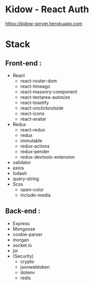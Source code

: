 # Kidow - React Auth

https://kidow-server.herokuapp.com

Stack
===

Front-end :
---
* React
  * react-router-dom
  * react-timeago
  * react-masonry-component
  * react-textarea-autosize
  * react-toastify
  * react-onclickoutside
  * react-icons
  * react-avatar
* Redux
  * react-redux
  * redux
  * immutable
  * redux-actions
  * redux-pender
  * redux-devtools-extension
* validator
* axios
* lodash
* query-string
* Scss
  * open-color
  * include-media

Back-end :
---

* Express
* Mongoose
* cookie-parser
* morgan
* socket.io
* joi
* (Security)
  * crypto
  * jsonwebtoken
  * dotenv
  * redis